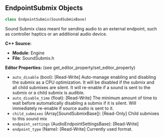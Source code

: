 ## EndpointSubmix Objects

```python
class EndpointSubmix(SoundSubmixBase)
```

Sound Submix class meant for sending audio to an external endpoint, such as controller haptics or an additional audio device.

**C++ Source:**

- **Module**: Engine
- **File**: SoundSubmix.h

**Editor Properties:** (see get_editor_property/set_editor_property)

- ``auto_disable`` (bool):  [Read-Write] Auto-manage enabling and disabling the submix as a CPU optimization. It will be disabled if the submix and all child submixes are silent. It will re-enable if a sound is sent to the submix or a child submix is audible.
- ``auto_disable_time`` (float):  [Read-Write] The minimum amount of time to wait before automatically disabling a submix if it is silent. Will immediately re-enable if source audio is sent to it.
- ``child_submixes`` (Array[SoundSubmixBase]):  [Read-Only] Child submixes to this sound mix
- ``endpoint_settings`` (AudioEndpointSettingsBase):  [Read-Write]
- ``endpoint_type`` (Name):  [Read-Write] Currently used format.

<a id="unreal.SoundfieldEndpointSubmix"></a>